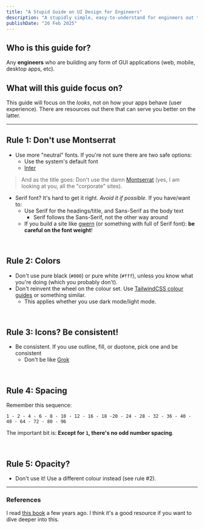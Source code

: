 ```yaml
---
title: "A Stupid Guide on UI Design for Engineers"
description: "A stupidly simple, easy-to-understand for engineers out there to craft decent-looking apps"
publishDate: "26 Feb 2025"
---
```


## Who is this guide for?

Any **engineers** who are building any form of GUI applications (web, mobile, desktop apps, etc).

## What will this guide focus on?

This guide will focus on the _looks_, not on how your apps behave (user experience). There are resources out there that can serve you better on the latter.

---

## Rule 1: Don't use Montserrat

- Use more "neutral" fonts. If you're not sure there are two safe options: 
  - Use the system's default font 
  - [Inter](https://fonts.google.com/specimen/Inter)

> And as the title goes: Don't use the damn [Montserrat](https://fonts.google.com/specimen/Montserrat) (yes, I am looking at you, all the "corporate" sites).

- Serif font? It's hard to get it right. _Avoid it if possible._ If you have/want to:
  - Use Serif for the headings/title, and Sans-Serif as the body text
    - Serif follows the Sans-Serif, not the other way around
  - If you build a site like [gwern](https://gwern.net/) (or something with full of Serif font): **be careful on the font weight**!

<br />

## Rule 2: Colors

- Don't use pure black (`#000`) or pure white (`#fff`), unless you know what you're doing (which you probably don't).
- Don't reinvent the wheel on the colour set. Use [TailwindCSS colour guides](https://tailwindcss.com/docs/colors) or something similar.
  - This applies whether you use dark mode/light mode.

<br />

## Rule 3: Icons? Be consistent!

- Be consistent. If you use outline, fill, or duotone, pick one and be consistent
  - Don't be like [Grok](https://x.com/ybhrdwj/status/1882925104453267932)

<br />

## Rule 4: Spacing

Remember this sequence:

```
1 - 2 - 4 - 6 - 8 - 10 - 12 - 16 - 18 -20 - 24 - 28 - 32 - 36 - 40 - 48 - 64 - 72 - 80 - 96
```

The important bit is: **Except for `1`, there's no odd number spacing**.

<br />

## Rule 5: Opacity?

- Don't use it! Use a different colour instead (see rule #2).

---

### References

I read [this book](https://www.refactoringui.com/) a few years ago. I think it's a good resource if you want to dive deeper into this.
